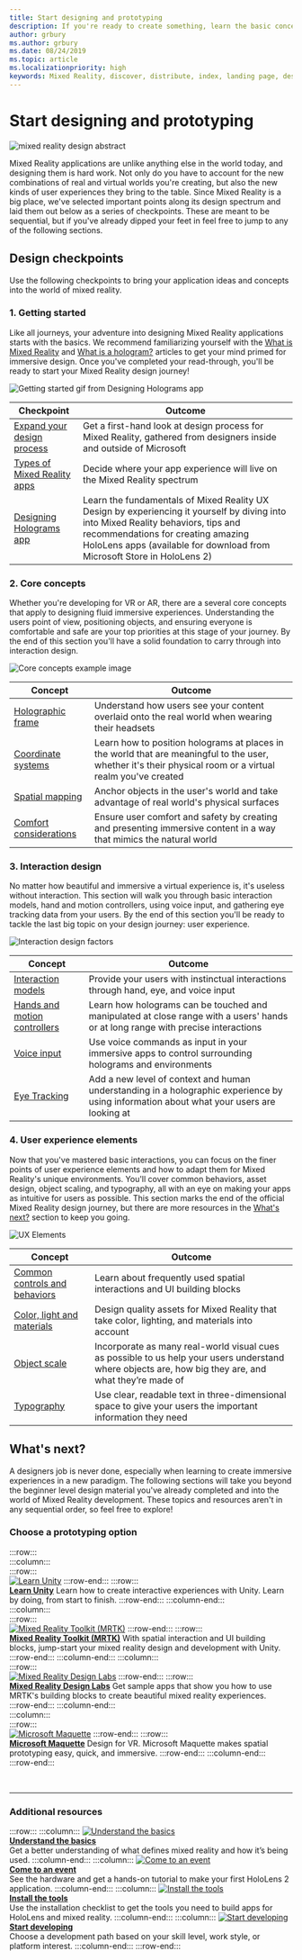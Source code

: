 ```yaml
---
title: Start designing and prototyping
description: If you're ready to create something, learn the basic concepts you need to begin designing and prototyping.
author: grbury 
ms.author: grbury
ms.date: 08/24/2019
ms.topic: article
ms.localizationpriority: high
keywords: Mixed Reality, discover, distribute, index, landing page, design, development, tutorials, sample apps, fundamentals, case studies, resources, HoloLens how-to, Open source projects, core concepts, interaction
---
```


# Start designing and prototyping

![mixed reality design abstract](images/design-hero-image.png)

Mixed Reality applications are unlike anything else in the world today, and designing them is hard work. Not only do you have to account for the new combinations of real and virtual worlds you're creating, but also the new kinds of user experiences they bring to the table. Since Mixed Reality is a big place, we've selected important points along its design spectrum and laid them out below as a series of checkpoints. These are meant to be sequential, but if you've already dipped your feet in feel free to jump to any of the following sections.

## Design checkpoints

Use the following checkpoints to bring your application ideas and concepts into the world of mixed reality.

### 1. Getting started

Like all journeys, your adventure into designing Mixed Reality applications starts with the basics. We recommend familiarizing yourself with the [What is Mixed Reality](../discover/mixed-reality.md) and [What is a hologram?](../discover/hologram.md) articles to get your mind primed for immersive design. Once you've completed your read-through, you'll be ready to start your Mixed Reality design journey!

![Getting started gif from Designing Holograms app](images/HandTracking2.gif)

|  Checkpoint  |  Outcome  |
| --- | --- |
| [Expand your design process](../discover/case-study-expanding-the-design-process-for-mixed-reality.md) | Get a first-hand look at design process for Mixed Reality, gathered from designers inside and outside of Microsoft |
| [Types of Mixed Reality apps](types-of-mixed-reality-apps.md) | Decide where your app experience will live on the Mixed Reality spectrum |
| [Designing Holograms app](https://www.microsoft.com/p/designing-holograms/9nxwnjklrzwd) | Learn the fundamentals of Mixed Reality UX Design by experiencing it yourself by diving into into Mixed Reality behaviors, tips and recommendations for creating amazing HoloLens apps (available for download from Microsoft Store in HoloLens 2) |

### 2. Core concepts

Whether you're developing for VR or AR, there are a several core concepts that apply to designing fluid immersive experiences. Understanding the users point of view, positioning objects, and ensuring everyone is comfortable and safe are your top priorities at this stage of your journey. By the end of this section you'll have a solid foundation to carry through into interaction design.

![Core concepts example image](images/fragments-750px.jpg)

|  Concept  |  Outcome  |
| --- | --- |
| [Holographic frame](holographic-frame.md) | Understand how users see your content overlaid onto the real world when wearing their headsets |
| [Coordinate systems](coordinate-systems.md) | Learn how to position holograms at places in the world that are meaningful to the user, whether it's their physical room or a virtual realm you've created |
| [Spatial mapping](spatial-mapping.md) | Anchor objects in the user's world and take advantage of real world's physical surfaces |
| [Comfort considerations](comfort.md) | Ensure user comfort and safety by creating and presenting immersive content in a way that mimics the natural world |

### 3. Interaction design

No matter how beautiful and immersive a virtual experience is, it's useless without interaction. This section will walk you through basic interaction models, hand and motion controllers, using voice input, and gathering eye tracking data from your users. By the end of this section you'll be ready to tackle the last big topic on your design journey: user experience.

![Interaction design factors](images/UX_Hero_Manipulation.jpg)

|  Concept  |  Outcome  |
| --- | --- |
| [Interaction models](interaction-fundamentals.md) | Provide your users with instinctual interactions through hand, eye, and voice input |
| [Hands and motion controllers](hands-and-tools.md) | Learn how holograms can be touched and manipulated at close range with a users' hands or at long range with precise interactions |
| [Voice input](voice-input.md) | Use voice commands as input in your immersive apps to control surrounding holograms and environments  |
| [Eye Tracking](eye-tracking.md) | Add a new level of context and human understanding in a holographic experience by using information about what your users are looking at |

### 4. User experience elements

Now that you've mastered basic interactions, you can focus on the finer points of user experience elements and how to adapt them for Mixed Reality's unique environments. You'll cover common behaviors, asset design, object scaling, and typography, all with an eye on making your apps as intuitive for users as possible. This section marks the end of the official Mixed Reality design journey, but there are more resources in the [What's next?](#whats-next) section to keep you going.

![UX Elements](images/UX_Hero_BoundingBox.jpg)

|  Concept  |  Outcome  |
| --- | --- |
| [Common controls and behaviors](app-patterns-landingpage.md) | Learn about frequently used spatial interactions and UI building blocks |
| [Color, light and materials](color-light-and-materials.md) | Design quality assets for Mixed Reality that take color, lighting, and materials into account |
| [Object scale](scale.md) | Incorporate as many real-world visual cues as possible to us help your users understand where objects are, how big they are, and what they’re made of |
| [Typography](typography.md) | Use clear, readable text in three-dimensional space to give your users the important information they need |

## What's next?

A designers job is never done, especially when learning to create immersive experiences in a new paradigm. The following sections will take you beyond the beginner level design material you've already completed and into the world of Mixed Reality development. These topics and resources aren't in any sequential order, so feel free to explore!

### Choose a prototyping option  

:::row:::	
    :::column:::	
       :::row:::	
       [![Learn Unity](images/logo-unity.png)](https://learn.unity.com/)
       :::row-end:::
       :::row:::	
        **[Learn Unity](https://learn.unity.com/)**
        Learn how to create interactive experiences with Unity. Learn by doing, from start to finish.
       :::row-end:::
    :::column-end:::	
    :::column:::	
       :::row:::	
        [![Mixed Reality Toolkit (MRTK)](images/Final_mrtk-small_logo.png)](https://github.com/Microsoft/MixedRealityToolkit-Unity)
       :::row-end:::
       :::row:::	
        **[Mixed Reality Toolkit (MRTK)](https://github.com/Microsoft/MixedRealityToolkit-Unity)**
        With spatial interaction and UI building blocks, jump-start your mixed reality design and development with Unity.	
       :::row-end:::
    :::column-end:::
    :::column:::	
       :::row:::	
        [![Mixed Reality Design Labs](images/Final_mrdl_logo.png)](https://github.com/Microsoft/MRDL_Unity_PeriodicTable)
       :::row-end:::
       :::row:::	
        **[Mixed Reality Design Labs](https://github.com/Microsoft/MRDL_Unity_PeriodicTable)**
        Get sample apps that show you how to use MRTK's building blocks to create beautiful mixed reality experiences.
       :::row-end:::
    :::column-end:::		
    :::column:::	
       :::row:::	
        [![Microsoft Maquette](images/Final_maquette_logo.png)](https://www.maquette.ms/)
       :::row-end:::
       :::row:::	
        **[Microsoft Maquette](https://www.maquette.ms/)**
        Design for VR. Microsoft Maquette makes spatial prototyping easy, quick, and immersive.	
       :::row-end:::
    :::column-end:::	
:::row-end:::

<br>

---

### Additional resources

:::row:::
    :::column:::
       [![Understand the basics](images/icon-lightbulb.png)](../discover/get-started-with-mr.md#understand-the-basics)<br>
        **[Understand the basics](../discover/get-started-with-mr.md#understand-the-basics)**<br>
        Get a better understanding of what defines mixed reality and how it’s being used.
    :::column-end:::
    :::column:::
        [![Come to an event](images/icon-calendar.jpg)](../whats-new/sf-academy-events.md)<br>
         **[Come to an event](../whats-new/sf-academy-events.md)**<br>
        See the hardware and get a hands-on tutorial to make your first HoloLens 2 application.
    :::column-end:::
    :::column:::
        [![Install the tools](images/icon-design.png)](../develop/install-the-tools.md)<br>
         **[Install the tools](../develop/install-the-tools.md)**<br>
        Use the installation checklist to get the tools you need to build apps for HoloLens and mixed reality.
    :::column-end:::
    :::column:::
        [![Start developing](images/icon-developer.png)](../develop/development.md)<br>
        **[Start developing](../develop/development.md)**<br>
        Choose a development path based on your skill level, work style, or platform interest.
    :::column-end:::
:::row-end:::

<br>

<br>